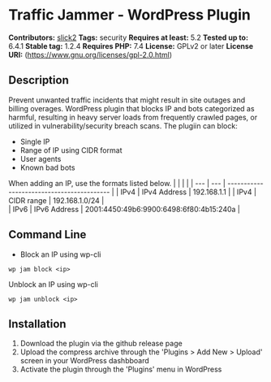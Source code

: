 # Traffic Jammer - WordPress Plugin #
**Contributors:** [slick2](https://profiles.wordpress.org/slick2/)
**Tags:** security
**Requires at least:** 5.2
**Tested up to:** 6.4.1
**Stable tag:** 1.2.4
**Requires PHP:** 7.4
**License:** GPLv2 or later
**License URI:** (https://www.gnu.org/licenses/gpl-2.0.html)

## Description ##

Prevent unwanted traffic incidents that might result in site outages and billing overages.  WordPress plugin that blocks IP and bots categorized as harmful, resulting in heavy server loads from frequently crawled pages, or utilized in vulnerability/security breach scans.  The plugiin can block:

- Single IP
- Range of IP using CIDR format
- User agents 
- Known bad bots

When adding an IP, use the formats listed below.
|      |                 |                                            |
| ---  | ---             | ------------------------------------------ |
| IPv4 |	IPv4 Address |	192.168.1.1                               |
| IPv4 |	CIDR range	 |  192.168.1.0/24                            |  
| IPv6 |    IPv6 Address |	2001:4450:49b6:9900:6498:6f80:4b15:240a   |

## Command Line
- Block an IP using wp-cli
```
wp jam block <ip>
```
Unblock an IP using wp-cli
```
wp jam unblock <ip>
```

## Installation

1. Download the plugin via the github release page
1. Upload the compress archive through the 'Plugins > Add New > Upload' screen in your WordPress dashbboard
1. Activate the plugin through the 'Plugins' menu in WordPress 
